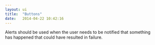 ```yaml
---
layout: ui
title:  "Buttons"
date:   2014-04-22 10:42:16
---
```


Alerts should be used when the user needs to be notified that something has happened that could have resulted in failure.

